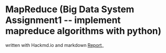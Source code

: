 # MapReduce (Big Data System Assignment1 -- implement mapreduce algorithms with python)

written with Hackmd.io and markdown
[Report](https://hackmd.io/NKgyYJfTRKaNGQZw6vB7hw)_
